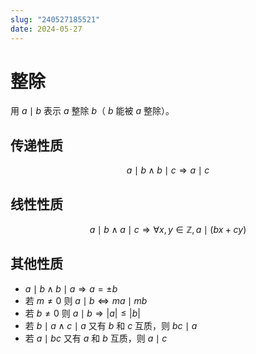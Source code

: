 ```yaml
---
slug: "240527185521"
date: 2024-05-27
---
```


# 整除

用 $a \mid b$ 表示 $a$ 整除 $b$（ $b$ 能被 $a$ 整除）。

## 传递性质

$$
a \mid b \wedge b \mid c \Longrightarrow a \mid c
$$

## 线性性质

$$
a \mid b \wedge a \mid c \Longrightarrow \forall x,y \in \mathbb{Z}, a \mid (bx+cy)
$$

## 其他性质

- $a \mid b \wedge b \mid a \Longrightarrow a = \pm b$
- 若 $m \ne 0$ 则 $a \mid b \Longleftrightarrow ma \mid mb$
- 若 $b \ne 0$ 则 $a \mid b \Longrightarrow |a| \le |b|$
- 若 $b \mid a \wedge c \mid a$ 又有 $b$ 和 $c$ 互质，则 $bc \mid a$
- 若 $a \mid bc$ 又有 $a$ 和 $b$ 互质，则 $a \mid c$


